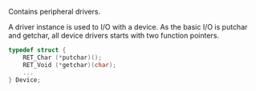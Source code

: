 Contains peripheral drivers.

A driver instance is used to I/O with a device. As the basic I/O is putchar and
getchar, all device drivers starts with two function pointers.

```c
typedef struct {
    RET_Char (*putchar)();
    RET_Void (*getchar)(char);
    ...
} Device;
```
